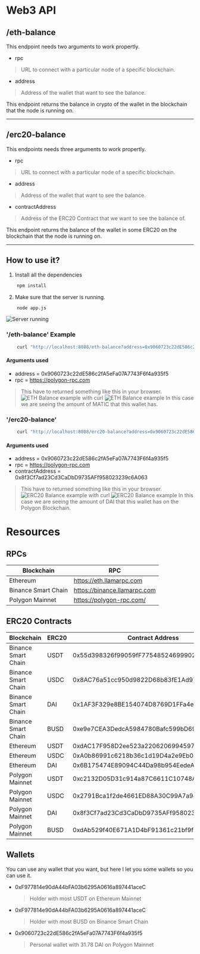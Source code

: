 # Web3 API

## /eth-balance
This endpoint needs two arguments to work propertly.

- rpc
> URL to connect with a particular node of a specific blockchain.

- address
> Address of the wallet that want to see the balance.

This endpoint returns the balance in crypto of the wallet in the blockchain that the node is running on.

---

## /erc20-balance
This endpoints needs three arguments to work propertly.

- rpc
> URL to connect with a particular node of a specific blockchain.

- address
> Address of the wallet that want to see the balance.

- contractAddress
> Address of the ERC20 Contract that we want to see the balance of.

This endpoint returns the balance of the wallet in some ERC20 on the blockchain that the node is running on.

---

## How to use it?
1. Install all the dependencies
```bash
    npm install
```

2. Make sure that the server is running.
```bash
    node app.js
```
![Server running](https://i.ibb.co/GTmbzzz/node-js-server-listening.png)

### '/eth-balance' Example
```bash
    curl "http://localhost:8088/eth-balance?address=0x9060723c22dE586c2fA5eFa07A7743F6f4a935f5&rpc=https://polygon-rpc.com"
```

#### Arguments used
- address = 0x9060723c22dE586c2fA5eFa07A7743F6f4a935f5
- rpc = https://polygon-rpc.com

> This have to returned something like this in your browser.
![ETH Balance example with curl](https://i.ibb.co/Xppg04z/curl-request-eth-balance.png)
![ETH Balance example](https://i.ibb.co/RPPttGk/ETH-BALANCE.png)
In this case we are seeing the amount of MATIC that this wallet has.

### '/erc20-balance'
```bash
    curl "http://localhost:8088/erc20-balance?address=0x9060723c22dE586c2fA5eFa07A7743F6f4a935f5&rpc=https://polygon-rpc.com&contractAddress=0x8f3Cf7ad23Cd3CaDbD9735AFf958023239c6A063"
```

#### Arguments used
- address = 0x9060723c22dE586c2fA5eFa07A7743F6f4a935f5
- rpc = https://polygon-rpc.com
- contractAddress = 0x8f3Cf7ad23Cd3CaDbD9735AFf958023239c6A063

> This have to returned something like this in your browser.
![ERC20 Balance example with curl](https://i.ibb.co/n3zm7qC/curl-request-erc20-balance.png)
![ERC20 Balance example](https://i.ibb.co/t4vkmKN/erc20-balance.png)
In this case we are seeing the amount of DAI that this wallet has on the Polygon Blockchain.

# Resources
## RPCs
| Blockchain | RPC |
| ------------ | ------------ |
| Ethereum | https://eth.llamarpc.com |
| Binance Smart Chain | https://binance.llamarpc.com |
| Polygon Mainnet | https://polygon-rpc.com/ |

## ERC20 Contracts
| Blockchain | ERC20 | Contract Address |
| ------------ | ------------ | ------------ |
| Binance Smart Chain | USDT | 0x55d398326f99059fF775485246999027B3197955 |
| Binance Smart Chain | USDC | 0x8AC76a51cc950d9822D68b83fE1Ad97B32Cd580d |
| Binance Smart Chain | DAI | 0x1AF3F329e8BE154074D8769D1FFa4eE058B1DBc3 |
| Binance Smart Chain | BUSD | 0xe9e7CEA3DedcA5984780Bafc599bD69ADd087D56 |
| Ethereum | USDT | 0xdAC17F958D2ee523a2206206994597C13D831ec7 |
| Ethereum | USDC | 0xA0b86991c6218b36c1d19D4a2e9Eb0cE3606eB48 |
| Ethereum | DAI | 0x6B175474E89094C44Da98b954EedeAC495271d0F |
| Polygon Mainnet | USDT | 0xc2132D05D31c914a87C6611C10748AEb04B58e8F |
| Polygon Mainnet | USDC | 0x2791Bca1f2de4661ED88A30C99A7a9449Aa84174 |
| Polygon Mainnet | DAI | 0x8f3Cf7ad23Cd3CaDbD9735AFf958023239c6A063 |
| Polygon Mainnet | BUSD | 0xdAb529f40E671A1D4bF91361c21bf9f0C9712ab7 |

## Wallets
You can use any wallet that you want, but here I let you some wallets so you can use it.
- 0xF977814e90dA44bFA03b6295A0616a897441aceC
    > Holder with most USDT on Ethereum Mainnet
- 0xF977814e90dA44bFA03b6295A0616a897441aceC
    > Holder with most BUSD on Binance Smart Chain
- 0x9060723c22dE586c2fA5eFa07A7743F6f4a935f5
    > Personal wallet with 31.78 DAI on Polygon Mainnet